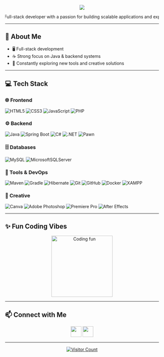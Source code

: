 <p align="center">
  <img src="https://readme-typing-svg.herokuapp.com?size=30&duration=4000&color=00C853&center=true&vCenter=true&lines=Hi%2C+I'm+Leaf" />
</p>

<p align="center">
  <marquee behavior="alternate" direction="left" scrollamount="4">
    Full-stack developer with a passion for building scalable applications and exploring modern technologies.  
    Driven by curiosity and continuous growth.  
  </marquee>
</p>

---

## 💫 About Me
- 🖥️ Full-stack development  
- ☕ Strong focus on Java & backend systems  
- 🌱 Constantly exploring new tools and creative solutions  

---
## 💻 Tech Stack  

### 🌐 Frontend  
![HTML5](https://img.shields.io/badge/html5-%23E34F26.svg?style=for-the-badge&logo=html5&logoColor=white) 
![CSS3](https://img.shields.io/badge/css3-%231572B6.svg?style=for-the-badge&logo=css3&logoColor=white) 
![JavaScript](https://img.shields.io/badge/javascript-%23323330.svg?style=for-the-badge&logo=javascript&logoColor=%23F7DF1E) 
![PHP](https://img.shields.io/badge/php-%23777BB4.svg?style=for-the-badge&logo=php&logoColor=white)  

### ⚙️ Backend  
![Java](https://img.shields.io/badge/java-%23ED8B00.svg?style=for-the-badge&logo=openjdk&logoColor=white) 
![Spring Boot](https://img.shields.io/badge/spring%20boot-6DB33F.svg?style=for-the-badge&logo=springboot&logoColor=white) 
![C#](https://img.shields.io/badge/c%23-%23239120.svg?style=for-the-badge&logo=csharp&logoColor=white) 
![.NET](https://img.shields.io/badge/.NET-5C2D91?style=for-the-badge&logo=.net&logoColor=white) 
![Pawn](https://img.shields.io/badge/pawn-DB6F3D.svg?style=for-the-badge&logoColor=white)  

### 🗄️ Databases  
![MySQL](https://img.shields.io/badge/mysql-4479A1.svg?style=for-the-badge&logo=mysql&logoColor=white) 
![MicrosoftSQLServer](https://img.shields.io/badge/Microsoft%20SQL%20Server-CC2927?style=for-the-badge&logo=microsoft%20sql%20server&logoColor=white)  

### 🔧 Tools & DevOps  
![Maven](https://img.shields.io/badge/Maven-C71A36?style=for-the-badge&logo=apachemaven&logoColor=white) 
![Gradle](https://img.shields.io/badge/Gradle-02303A.svg?style=for-the-badge&logo=gradle&logoColor=white) 
![Hibernate](https://img.shields.io/badge/Hibernate-59666C.svg?style=for-the-badge&logo=hibernate&logoColor=white) 
![Git](https://img.shields.io/badge/git-%23F05033.svg?style=for-the-badge&logo=git&logoColor=white) 
![GitHub](https://img.shields.io/badge/github-%23121011.svg?style=for-the-badge&logo=github&logoColor=white) 
![Docker](https://img.shields.io/badge/docker-%230db7ed.svg?style=for-the-badge&logo=docker&logoColor=white) 
![XAMPP](https://img.shields.io/badge/XAMPP-F37623.svg?style=for-the-badge&logo=xampp&logoColor=white)  

### 🎨 Creative  
![Canva](https://img.shields.io/badge/Canva-%2300C4CC.svg?style=for-the-badge&logo=Canva&logoColor=white) 
![Adobe Photoshop](https://img.shields.io/badge/adobe%20photoshop-%2331A8FF.svg?style=for-the-badge&logo=adobe%20photoshop&logoColor=white) 
![Premiere Pro](https://img.shields.io/badge/Adobe%20Premiere%20Pro-9999FF.svg?style=for-the-badge&logo=Adobe%20Premiere%20Pro&logoColor=white) 
![After Effects](https://img.shields.io/badge/Adobe%20After%20Effects-9999FF.svg?style=for-the-badge&logo=Adobe%20After%20Effects&logoColor=white)  

---

## ✨ Fun Coding Vibes
<p align="center">
  <img src="https://media4.giphy.com/media/KxbHmvL3MGcctzlfdX/giphy.gif" height="200" alt="Coding fun" />
</p>

---

## 📫 Connect with Me
<p align="center">
  <a href="https://discord.gg/VeAqPRkfF8"><img src="https://img.shields.io/static/v1?message=Discord&logo=discord&label=&color=7289DA&logoColor=white&labelColor=&style=for-the-badge" height="35" /></a>
  <a href="https://www.instagram.com/leaf17._/"><img src="https://img.shields.io/static/v1?message=Instagram&logo=instagram&label=&color=E1306C&logoColor=white&labelColor=&style=for-the-badge" height="35" /></a>
</p>

---

<p align="center">
  <a href="https://visitcount.itsvg.in">
    <img src="https://visitcount.itsvg.in/api?id=leaf17&icon=0&color=0" alt="Visitor Count" />
  </a>
</p>
